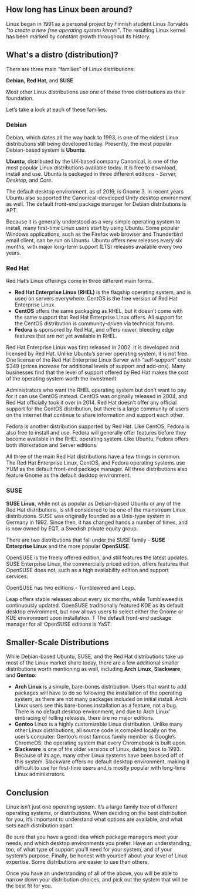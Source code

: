 ## How long has Linux been around?

Linux began in 1991 as a personal project by Finnish student Linus Torvalds _"to create a new free operating system kernel"_. The resulting Linux kernel has been marked by constant growth throughout its history. 

## What's a distro (distribution)?

There are three main “families” of Linux distributions: 

**Debian**, **Red Hat**, and **SUSE**

Most other Linux distributions use one of these three distributions as their foundation.  

Let’s take a look at each of these families.

### Debian

Debian, which dates all the way back to 1993, is one of the oldest Linux distributions still being developed today. Presently, the most popular Debian-based system is **Ubuntu**.

**Ubuntu**, distributed by the UK-based company Canonical, is one of the most popular Linux distributions available today. It is free  to download, install and use. Ubuntu is packaged in three different editions - *Server, Desktop,* and *Core*.

The default desktop environment, as of 2019, is Gnome 3. In recent years Ubuntu also supported the Canonical-developed Unity desktop environment as well. The default 
front-end package manager for Debian distributions is APT.

Because it is generally understood as  a very simple operating system to install, many first-time Linux users start by using Ubuntu. Some popular Windows applications, such as the Firefox web browser and Thunderbird email client, can be run on Ubuntu. Ubuntu offers new releases every six months, with major long-term support (LTS) releases available every two years.

### Red Hat

Red Hat’s Linux offerings come in three different main forms. 

- **Red Hat Enterprise Linux (RHEL)** is the flagship operating system, and is used on servers everywhere. CentOS is the free version of Red Hat Enterprise Linux. 
- **CentOS** offers the same packaging as RHEL, but it doesn’t come with the same 
  support that Red Hat Enterprise Linux offers. All support for the CentOS distribution is community-driven via technical forums.
- **Fedora** is sponsored by Red Hat, and offers newer, bleeding edge features that are not yet available in RHEL.

Red Hat Enterprise Linux was first released in 2002. It is developed and licensed by Red Hat. Unlike Ubuntu’s server operating system, it is not free. One license of the Red
 Hat Enterprise Linux Server with “self-support” costs $349 (prices increase for additional levels of support and add-ons). Many businesses find that the level of support offered by Red Hat makes the cost of the operating system worth the investment.

Administrators who want the RHEL operating system but don’t want to pay for it can use CentOS instead. CentOS was originally released in 2004, and Red Hat officially took it over in 2014. Red Hat doesn’t offer any official support for the CentOS distribution, but there is a large community of users on the internet that continue to share information and support each other. 

Fedora is another distribution supported by Red Hat. Like CentOS, Fedora is also free to install and use. Fedora will generally offer features before they become available 
in the RHEL operating system. Like Ubuntu, Fedora offers both Workstation and Server editions.

All three of the main Red Hat distributions have a few things in common. The Red Hat Enterprise Linux, CentOS, and Fedora operating systems use YUM as the default front-end package manager. All three distributions also feature Gnome as the 
default desktop environment.

### SUSE

**SUSE  Linux**, while not as popular as Debian-based Ubuntu or any of the Red Hat distributions, is still considered to be one of the mainstream Linux distributions. SUSE was originally founded as a Unix-type system in Germany in 1992. Since then, it has changed hands a number of times, and  is now owned by EQT, a Swedish private equity group.

There are two distributions that fall under the SUSE family - **SUSE Enterprise Linux** and the more popular **OpenSUSE**. 

OpenSUSE is the freely offered edition, and still features the  latest updates. SUSE Enterprise Linux, the commercially priced edition,  offers features that OpenSUSE does not, such as a high availability edition and support services.

OpenSUSE has two editions - Tumbleweed and Leap. 

Leap offers stable releases about every six months, while Tumbleweed is continuously updated. OpenSUSE traditionally featured KDE as its default desktop environment, but now allows users to select either the Gnome or KDE environment upon installation. T The default front-end package manager for all OpenSUSE editions is YaST.

## Smaller-Scale Distributions

While Debian-based Ubuntu, SUSE, and the Red Hat distributions take up most of the Linux market share today, there are a few additional smaller distributions worth mentioning as well, including **Arch Linux**, **Slackware**, and **Gentoo**:

- **Arch Linux** is a simple, bare-bones distribution. Users that want to add packages will have to do so following the installation of the operating system, as there are not many packages included on initial install. Arch Linux users see this bare-bones installation as a feature, not a bug. There is no default desktop environment, and due to Arch Linux’ embracing of rolling releases, there are no major editions.
- **Gentoo** Linux is a highly customizable Linux distribution. Unlike many other Linux 
  distributions, all source code is compiled locally on the user’s computer. Gentoo’s most famous family member is Google’s ChromeOS, the operating system that every Chromebook is built upon.
- **Slackware** is one of the older versions of Linux, dating back to 1993. Because of its  age, many other Linux systems have been based off of this system. Slackware offers no default desktop environment, making it difficult to use for first-time users and is mostly popular with long-time Linux administrators.

## Conclusion

Linux isn’t just one operating system. It’s a large family tree of different operating systems, or distributions. When deciding on the best distribution for you, it’s important to understand what options are available, and what sets each distribution apart. 

Be sure that you have a good idea which package managers meet your needs, and which desktop environments you prefer. Have an understanding, too, of what type of support you’ll need for your system, and of your system’s purpose. Finally, be honest 
with yourself about your level of Linux expertise. Some distributions are easier to use than others.

Once you have an understanding of all  of the above, you will be able to narrow down your distribution choices, and pick out the system that will be the best fit for you.


